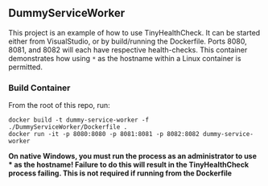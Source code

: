 ## DummyServiceWorker

This project is an example of how to use TinyHealthCheck. It can be started either from VisualStudio, or by
build/running the Dockerfile. Ports 8080, 8081, and 8082 will each have respective health-checks. This
container demonstrates how using `*` as the hostname within a Linux container is permitted.

### Build Container

From the root of this repo, run:

```
docker build -t dummy-service-worker -f ./DummyServiceWorker/Dockerfile .
docker run -it -p 8080:8080 -p 8081:8081 -p 8082:8082 dummy-service-worker
```

**On native Windows, you must run the process as an administrator to use * as the hostname! Failure to do this will result in the TinyHealthCheck process failing. This is not required if running from the Dockerfile**
